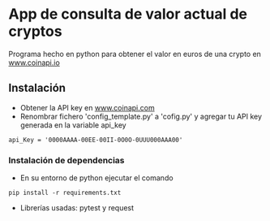 # App de consulta de valor actual de cryptos

Programa hecho en python para obtener el valor en euros de una crypto en www.coinapi.io

## Instalación

- Obtener la API key en www.coinapi.com
- Renombrar fichero 'config_template.py' a 'cofig.py' y agregar tu API key generada en la variable api_key

```
api_Key = '0000AAAA-00EE-00II-0O0O-0UUU000AAA00'
```

### Instalación de dependencias

- En su entorno de python ejecutar el comando

```
pip install -r requirements.txt
```

- Librerías usadas: pytest y request
